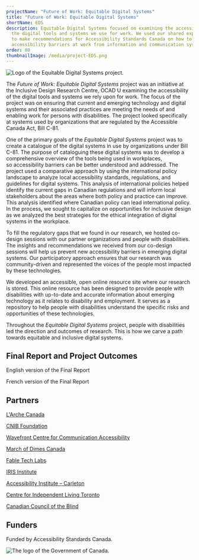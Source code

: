 ```yaml
---
projectName: "Future of Work: Equitable Digital Systems"
title: "Future of Work: Equitable Digital Systems"
shortName: EDS
description: Equitable Digital Systems focused on examining the accessibility of
  the digital tools and systems we use for work. We used our shared experiences
  to make recommendations for Accessibility Standards Canada on how to prevent
  accessibility barriers at work from information and communication systems.
order: 80
thumbnailImage: /media/project-EDS.png
---
```

![Logo of the Equitable Digital Systems project.](/media/eds-colored-03.png)

The *Future of Work: Equitable Digital Systems* project was an initiative at the Inclusive Design Research Centre, OCAD U examining the accessibility of the digital tools and systems we rely upon for work. The focus of the project was on ensuring that current and emerging technology and digital systems and their associated practices are meeting the needs of and enabling work for persons with disabilities. The project looked specifically at systems used by organizations that are regulated by the Accessible Canada Act, Bill C-81.

One of the primary goals of the *Equitable Digital Systems* project was to create a catalogue of the digital systems in use by organizations under Bill C-81. The purpose of cataloguing these digital systems was to develop a comprehensive overview of the tools being used in workplaces, so accessibility barriers can be better understood and addressed. The project used a comparative approach by using the international policy landscape to analyze local accessibility standards, regulations, and guidelines for digital systems. This analysis of international policies helped identify the current gaps in Canadian regulations and will inform local stakeholders about the areas where both policy and practice can improve. This analysis identified where Canadian policy can lead international policy. In the process, we sought to capitalize on opportunities for inclusive design as we analyzed the best strategies for the ethical integration of digital systems in the workplace.

To fill the regulatory gaps that we found in our research, we hosted co-design sessions with our partner organizations and people with disabilities. The insights and recommendations we received from our co-design sessions will help us prevent new accessibility barriers in emerging digital systems. Our participatory approach ensures that our research was community-driven and represented the voices of the people most impacted by these technologies.

We developed an accessible, open online resource site where our research is stored. This online resource has been designed to provide people with disabilities with up-to-date and accurate information about emerging technology as it relates to disability and employment. It serves as a repository to help people with disabilities understand the specific risks and opportunities of these technologies.

Throughout the *Equitable Digital Systems* project, people with disabilities led the direction and outcomes of research. This is how we carve a path towards equitable and inclusive digital systems.

## Final Report and Project Outcomes

English version of the Final Report

French version of the Final Report

## Partners

[L'Arche Canada](https://larche.ca)

[CNIB Foundation](https://cnib.ca)

[Wavefront Centre for Communication Accessibility](https://wavefrontcentre.ca)

[March of Dimes Canada](https://marchofdimes.ca)

[Fable Tech Labs](https://makeitfable.com)

[IRIS Institute](https://irisinstitute.ca)

[Accessibility Institute – Carleton](https://carleton.ca/accessibility-institute/)

[Centre for Independent Living Toronto](https://cilt.ca)

[Canadian Council of the Blind](https://ccbnational.net)

## Funders

Funded by Accessibility Standards Canada.

![The logo of the Government of Canada.](/media/canada.png)